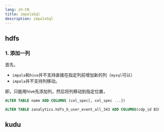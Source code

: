 ```yaml
---
lang: zh-CN
title: impalaSql
description: impalaSql
---
```






## hdfs

### 1. 添加一列

首先，

- `impala`和`hive`并不支持直接在指定列前增加新的列（`mysql`可以）
- `impala`并不支持列移动。

即，只能用hive先添加列，然后将列移动到指定位置，

```sql
ALTER TABLE name ADD COLUMNS (col_spec[, col_spec ...])
```

```sql
ALTER TABLE zanalytics.hdfs_b_user_event_all_343 ADD COLUMNS(cdp_id BIGINT);
```

## kudu